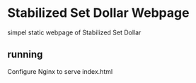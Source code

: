 # Stabilized Set Dollar Webpage
simpel static webpage of Stabilized Set Dollar

## running
Configure Nginx to serve index.html